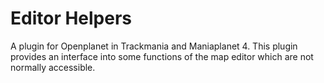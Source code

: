 # Editor Helpers
A plugin for Openplanet in Trackmania and Maniaplanet 4. This plugin provides an interface into some functions of the map editor which are not normally accessible.